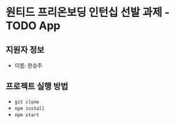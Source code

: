 # 원티드 프리온보딩 인턴십 선발 과제 - TODO App

## 지원자 정보

- 이름: 한승주

## 프로젝트 실행 방법

- `git clone`
- `npm install`
- `npm start`
